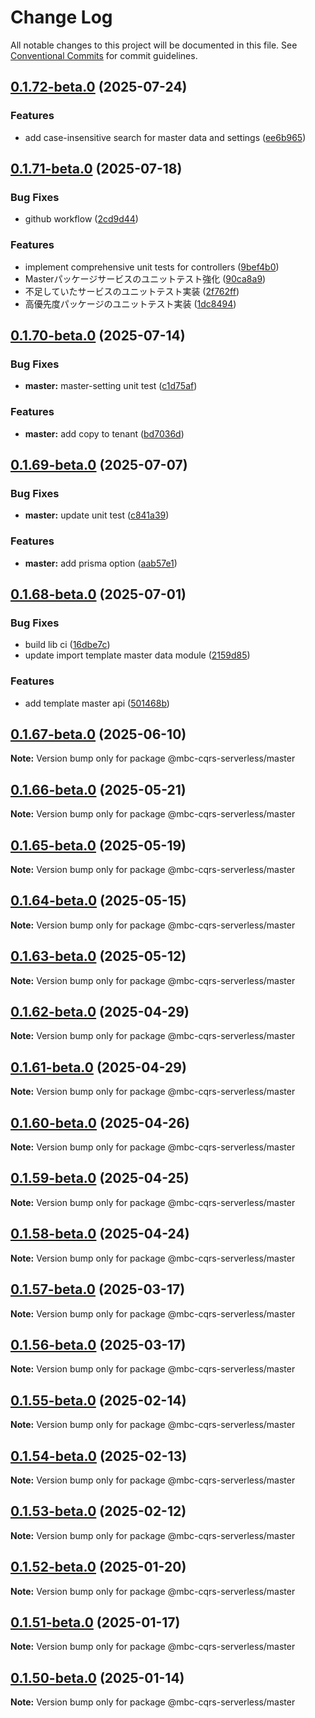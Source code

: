 # Change Log

All notable changes to this project will be documented in this file.
See [Conventional Commits](https://conventionalcommits.org) for commit guidelines.

## [0.1.72-beta.0](https://github.com/mbc-net/mbc-cqrs-serverless/compare/v0.1.71-beta.0...v0.1.72-beta.0) (2025-07-24)

### Features

- add case-insensitive search for master data and settings ([ee6b965](https://github.com/mbc-net/mbc-cqrs-serverless/commit/ee6b9657fa37cc251212e517c61cda4f7ee0be83))

## [0.1.71-beta.0](https://github.com/mbc-net/mbc-cqrs-serverless/compare/v0.1.70-beta.0...v0.1.71-beta.0) (2025-07-18)

### Bug Fixes

- github workflow ([2cd9d44](https://github.com/mbc-net/mbc-cqrs-serverless/commit/2cd9d44178f19c2c5d7b3f53e512723e99ffca8c))

### Features

- implement comprehensive unit tests for controllers ([9bef4b0](https://github.com/mbc-net/mbc-cqrs-serverless/commit/9bef4b02a93aae016655f6393836a0b519f33c8e))
- Masterパッケージサービスのユニットテスト強化 ([90ca8a9](https://github.com/mbc-net/mbc-cqrs-serverless/commit/90ca8a9365a75b869118585c4cd6f84373b907bb))
- 不足していたサービスのユニットテスト実装 ([2f762ff](https://github.com/mbc-net/mbc-cqrs-serverless/commit/2f762ff93968c678ceec7f7eeaf78db7e74db797))
- 高優先度パッケージのユニットテスト実装 ([1dc8494](https://github.com/mbc-net/mbc-cqrs-serverless/commit/1dc849452dafb4a628fa72fda32fe20af17316d5))

## [0.1.70-beta.0](https://github.com/mbc-net/mbc-cqrs-serverless/compare/v0.1.69-beta.0...v0.1.70-beta.0) (2025-07-14)

### Bug Fixes

- **master:** master-setting unit test ([c1d75af](https://github.com/mbc-net/mbc-cqrs-serverless/commit/c1d75af4ccb8438842be8ccfa244c288eefe36a1))

### Features

- **master:** add copy to tenant ([bd7036d](https://github.com/mbc-net/mbc-cqrs-serverless/commit/bd7036d851dc92569b343de1c39ccb03ad7d11b9))

## [0.1.69-beta.0](https://github.com/mbc-net/mbc-cqrs-serverless/compare/v0.1.68-beta.0...v0.1.69-beta.0) (2025-07-07)

### Bug Fixes

- **master:** update unit test ([c841a39](https://github.com/mbc-net/mbc-cqrs-serverless/commit/c841a39d7b2fa1bbc43ea5c218429e5c7a752767))

### Features

- **master:** add prisma option ([aab57e1](https://github.com/mbc-net/mbc-cqrs-serverless/commit/aab57e1407a4ee5305b69ab15e457bf555b42322))

## [0.1.68-beta.0](https://github.com/mbc-net/mbc-cqrs-serverless/compare/v0.1.67-beta.0...v0.1.68-beta.0) (2025-07-01)

### Bug Fixes

- build lib ci ([16dbe7c](https://github.com/mbc-net/mbc-cqrs-serverless/commit/16dbe7c0895cd17ef9e7f43ff29a4d53b811ad05))
- update import template master data module ([2159d85](https://github.com/mbc-net/mbc-cqrs-serverless/commit/2159d85f94ba190c4bfb7d21c4bba16406deb16b))

### Features

- add template master api ([501468b](https://github.com/mbc-net/mbc-cqrs-serverless/commit/501468b6f658a3fc672f490b2cd36ecda55e7a77))

## [0.1.67-beta.0](https://github.com/mbc-net/mbc-cqrs-serverless/compare/v0.1.66-beta.0...v0.1.67-beta.0) (2025-06-10)

**Note:** Version bump only for package @mbc-cqrs-serverless/master

## [0.1.66-beta.0](https://github.com/mbc-net/mbc-cqrs-serverless/compare/v0.1.65-beta.0...v0.1.66-beta.0) (2025-05-21)

**Note:** Version bump only for package @mbc-cqrs-serverless/master

## [0.1.65-beta.0](https://github.com/mbc-net/mbc-cqrs-serverless/compare/v0.1.64-beta.0...v0.1.65-beta.0) (2025-05-19)

**Note:** Version bump only for package @mbc-cqrs-serverless/master

## [0.1.64-beta.0](https://github.com/mbc-net/mbc-cqrs-serverless/compare/v0.1.63-beta.0...v0.1.64-beta.0) (2025-05-15)

**Note:** Version bump only for package @mbc-cqrs-serverless/master

## [0.1.63-beta.0](https://github.com/mbc-net/mbc-cqrs-serverless/compare/v0.1.62-beta.0...v0.1.63-beta.0) (2025-05-12)

**Note:** Version bump only for package @mbc-cqrs-serverless/master

## [0.1.62-beta.0](https://github.com/mbc-net/mbc-cqrs-serverless/compare/v0.1.61-beta.0...v0.1.62-beta.0) (2025-04-29)

**Note:** Version bump only for package @mbc-cqrs-serverless/master

## [0.1.61-beta.0](https://github.com/mbc-net/mbc-cqrs-serverless/compare/v0.1.60-beta.0...v0.1.61-beta.0) (2025-04-29)

**Note:** Version bump only for package @mbc-cqrs-serverless/master

## [0.1.60-beta.0](https://github.com/mbc-net/mbc-cqrs-serverless/compare/v0.1.59-beta.0...v0.1.60-beta.0) (2025-04-26)

**Note:** Version bump only for package @mbc-cqrs-serverless/master

## [0.1.59-beta.0](https://github.com/mbc-net/mbc-cqrs-serverless/compare/v0.1.58-beta.0...v0.1.59-beta.0) (2025-04-25)

**Note:** Version bump only for package @mbc-cqrs-serverless/master

## [0.1.58-beta.0](https://github.com/mbc-net/mbc-cqrs-serverless/compare/v0.1.57-beta.0...v0.1.58-beta.0) (2025-04-24)

**Note:** Version bump only for package @mbc-cqrs-serverless/master

## [0.1.57-beta.0](https://github.com/mbc-net/mbc-cqrs-serverless/compare/v0.1.56-beta.0...v0.1.57-beta.0) (2025-03-17)

**Note:** Version bump only for package @mbc-cqrs-serverless/master

## [0.1.56-beta.0](https://github.com/mbc-net/mbc-cqrs-serverless/compare/v0.1.55-beta.0...v0.1.56-beta.0) (2025-03-17)

**Note:** Version bump only for package @mbc-cqrs-serverless/master

## [0.1.55-beta.0](https://github.com/mbc-net/mbc-cqrs-serverless/compare/v0.1.54-beta.0...v0.1.55-beta.0) (2025-02-14)

**Note:** Version bump only for package @mbc-cqrs-serverless/master

## [0.1.54-beta.0](https://github.com/mbc-net/mbc-cqrs-serverless/compare/v0.1.53-beta.0...v0.1.54-beta.0) (2025-02-13)

**Note:** Version bump only for package @mbc-cqrs-serverless/master

## [0.1.53-beta.0](https://github.com/mbc-net/mbc-cqrs-serverless/compare/v0.1.52-beta.0...v0.1.53-beta.0) (2025-02-12)

**Note:** Version bump only for package @mbc-cqrs-serverless/master

## [0.1.52-beta.0](https://github.com/mbc-net/mbc-cqrs-serverless/compare/v0.1.51-beta.0...v0.1.52-beta.0) (2025-01-20)

**Note:** Version bump only for package @mbc-cqrs-serverless/master

## [0.1.51-beta.0](https://github.com/mbc-net/mbc-cqrs-serverless/compare/v0.1.50-beta.0...v0.1.51-beta.0) (2025-01-17)

**Note:** Version bump only for package @mbc-cqrs-serverless/master

## [0.1.50-beta.0](https://github.com/mbc-net/mbc-cqrs-serverless/compare/v0.1.49-beta.0...v0.1.50-beta.0) (2025-01-14)

**Note:** Version bump only for package @mbc-cqrs-serverless/master
